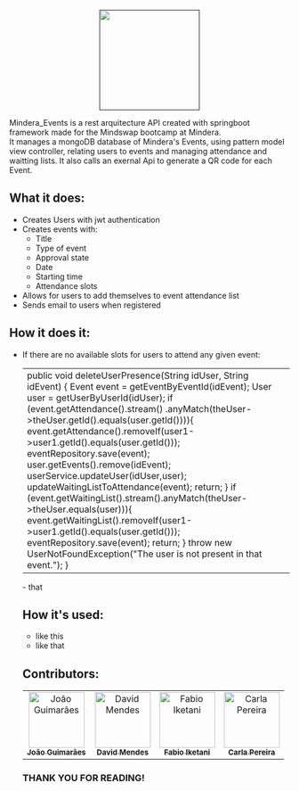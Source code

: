 <p align="center">
  <a href=" ">
    <img src="https://i.imgur.com/DJo3D6r.png" height="180px">
  </a>
</p>

Mindera_Events is a rest arquitecture API created with springboot framework made for the Mindswap bootcamp at Mindera.<br>
It manages a mongoDB database of Mindera's Events, using pattern model view controller, relating users to events and managing attendance and waitting lists. It also calls an exernal Api to generate a QR code for each Event.


 ## What it does:
 - Creates Users with jwt authentication
 - Creates events with:
    - Title
    - Type of event
    - Approval state
    - Date
    - Starting time 
    - Attendance slots 
 - Allows for users to add themselves to event attendance list
 - Sends email to users when registered
<p></p>

 ## How it does it:
 - If there are no available slots for users to attend any given event:
    <table>
  <td>
      public void deleteUserPresence(String idUser, String idEvent) {
        Event event = getEventByEventId(idEvent);
        User user = getUserByUserId(idUser);
        if (event.getAttendance().stream()
                .anyMatch(theUser->theUser.getId().equals(user.getId()))){
            event.getAttendance().removeIf(user1->user1.getId().equals(user.getId()));
            eventRepository.save(event);
            user.getEvents().remove(idEvent);
            userService.updateUser(idUser,user);
            updateWaitingListToAttendance(event);
            return;
        }
        if (event.getWaitingList().stream().anyMatch(theUser->theUser.equals(user))){
            event.getWaitingList().removeIf(user1->user1.getId().equals(user.getId()));
            eventRepository.save(event);
            return;
        }
        throw new UserNotFoundException("The user is not present in that event.");
    }
  </td>
    </table>
 - that
<p></p>

 ## How it's used:
 - like this
 - like that
<p></p>
 

## Contributors:

<table>
  <tr>
    
  <td align="center"><a href="https://github.com/joaoguima24"><img src="https://avatars.githubusercontent.com/u/108727426?v=4" width="100px;" alt="João Guimarães"/><br /><sub><b>João Guimarães</b></sub></a><br /></td>
    
  <td align="center"><a href="https://github.com/Iamcogita"><img src="https://avatars.githubusercontent.com/u/99983918?v=4" width="100px;" alt="David Mendes"/><br /><sub><b>David Mendes</b></sub></a><br /></td>
    
  <td align="center"><a href="https://github.com/fabioiketani"><img src="https://avatars.githubusercontent.com/u/108727648?v=4" width="100px;" alt="Fabio Iketani"/><br /><sub><b>Fabio Iketani</b></sub></a><br /></td>
    
  <td align="center"><a href="https://github.com/Interetion"><img src="https://avatars.githubusercontent.com/u/104978602?v=4" width="100px;" alt="Carla Pereira"/><br /><sub><b>Carla Pereira</b></sub></a><br /></td>
    
  </tr>
</table>

<h3>THANK YOU FOR READING!</h3>
